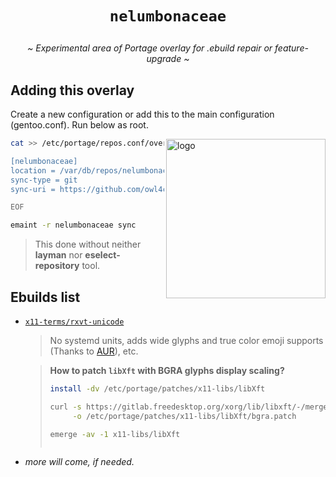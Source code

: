 # <p align="center">`nelumbonaceae`</p>

<p align="center"><i>~ Experimental area of Portage overlay for .ebuild repair or feature-upgrade ~</i></p>

## Adding this overlay <img alt="" align="right" src="https://badges.pufler.dev/visits/owl4ce/nelumbonaceae?style=flat-square&label=&color=000000&logo=GitHub&logoColor=white&labelColor=373e4d"/>

Create a new configuration or add this to the main configuration (gentoo.conf). Run below as root.

<a href="#adding-this-overlay-"><img alt="logo" align="right" width="255px" src="https://repository-images.githubusercontent.com/384169861/e8405080-e0ba-11eb-9ff2-744e4ee2e2e2"/></a>
```sh
cat >> /etc/portage/repos.conf/overlay.conf << "EOF"

[nelumbonaceae]
location = /var/db/repos/nelumbonaceae
sync-type = git
sync-uri = https://github.com/owl4ce/nelumbonaceae.git

EOF
```
```sh
emaint -r nelumbonaceae sync
```
> This done without neither **layman** nor **eselect-repository** tool. 

## Ebuilds list

* [`x11-terms/rxvt-unicode`](./x11-terms/rxvt-unicode/)

   > No systemd units, adds wide glyphs and true color emoji supports (Thanks to [AUR](https://aur.archlinux.org/packages/rxvt-unicode-truecolor-wide-glyphs/)), etc.
   
   > **How to patch `libXft` with BGRA glyphs display scaling?**
   > ```sh
   > install -dv /etc/portage/patches/x11-libs/libXft
   > 
   > curl -s https://gitlab.freedesktop.org/xorg/lib/libxft/-/merge_requests/1.patch \
   >      -o /etc/portage/patches/x11-libs/libXft/bgra.patch
   >
   > emerge -av -1 x11-libs/libXft
   > ```
   >
   > <p align="center"><img alt="" src="https://i.imgur.com/FILhkun.png"/></p>
   >

* *more will come, if needed.*
